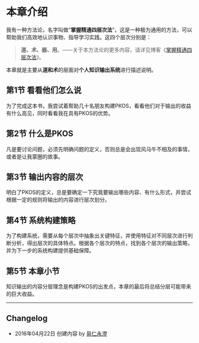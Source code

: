 
# 本章介绍

我有一种方法论，名字叫做“**掌握精通四层次法**”，这是一种极为通用的方法，可以帮助我们高效地认识事物、指导学习实践。这四个层次分别是：

> **道、术、器、用**。——关于本方法论的更多内容，请详见博客《[掌握精通四层次法](http://blog.hiddenwangcc.com/archives/2615)》。

本章就是主要从**道和术**的层面对**个人知识输出系统**进行描述说明。

## 第1节 看看他们怎么说

为了完成这本书，我尝试着帮助几十名朋友构建PKOS，看看他们对于输出的收益有什么高见，同时看看我在具有PKOS的优势。

## 第2节 什么是PKOS

凡是要讨论问题，必须先明确问题的定义，否则总是会出现风马牛不相及的事情，或者是让我蒙圈的故事。

## 第3节 输出内容的层次

明白了PKOS的定义，总是要确定一下究竟要输出哪些内容、有什么形式，并尝试根据一定的规则将输出的内容进行层次划分。

## 第4节 系统构建策略

为了构建系统，需要从每个层次中抽象出关键特征，并使用特征对不同层次进行判断分析，得出层次的具体特点。根据各个层次的特点，找到各个层次的输出策略，并为下一步的系统构建提供基础保障。

## 第5节 本章小节

知识输出的内容分层理念是构建PKOS的出发点，本章的最后将总结分层可能带来的巨大收益。

---- 

## Changelog

- 2016年04月22日 创建内容 by [易仁永澄](http://blog.hiddenwangcc.com)
